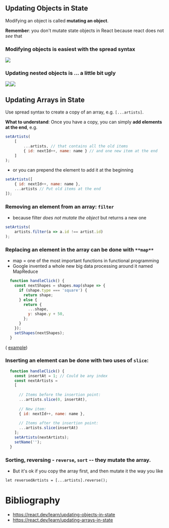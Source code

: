 
## Updating Objects in State


Modifying an object is called **mutating an object**.

**Remember**: you don't mutate state objects in React because react does not *see* that


### Modifying objects is easiest with the spread syntax

![](./images/spread-syntax.png)

### Updating nested objects is ... a little bit ugly
![](./images/nested-object-definition.png)![](./images/updating-nested-objects.png)

## Updating Arrays in State

Use spread syntax to create a copy of an array, e.g. `[...artists]`.


**What to understand**: Once you have a copy, you can simply **add elements at the end**, e.g. 

```javascript
setArtists( 
	[ 
		...artists, // that contains all the old items  
		{ id: nextId++, name: name } // and one new item at the end  	
	]  
);
```

- or you can prepend the element to add it at the beginning

```javascript
setArtists([  
	{ id: nextId++, name: name },  
	...artists // Put old items at the end  
]);
```

### **Removing an element from an array**: `filter` 

- because filter *does not mutate the object* but returns a new one
```javascript
setArtists(  
	artists.filter(a => a.id !== artist.id)  
);
```


### Replacing an element in the array can be done with `**map**` 
- map = one of the most important functions in functional programming 
- Google invented a whole new big data processing around it named MapReduce

```javascript
  function handleClick() {
    const nextShapes = shapes.map(shape => {
      if (shape.type === 'square') {
        return shape;
      } else {
        return {
          ...shape,
          y: shape.y + 50,
        };
      }
    });
    setShapes(nextShapes);
  }
```
 ( [example](https://codesandbox.io/s/s4vvyz?file=%2FApp.js&utm_medium=sandpack))

### Inserting an element  can be done with two uses of `slice`: 

```javascript
  function handleClick() {
    const insertAt = 1; // Could be any index
    const nextArtists = 
	[
      
      // Items before the insertion point:
      ...artists.slice(0, insertAt),
      
      // New item:
      { id: nextId++, name: name },
      
      // Items after the insertion point:
      ...artists.slice(insertAt)
    ];
    setArtists(nextArtists);
    setName('');
  }

```

### Sorting, reversing - `reverse`, `sort` -- they mutate the array. 

- But it's ok if you copy the array first, and then mutate it the way you like

```
let reversedArtists = [...artists].reverse();
```


# Bibliography
- https://react.dev/learn/updating-objects-in-state
- https://react.dev/learn/updating-arrays-in-state
